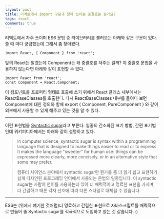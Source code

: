 ```yaml
---
layout: post
title: 리액트에서 import 구문과 함께 쓰이는 중괄호는 뭔가요?
tags: react
comments: true
---
```


리액트에서 자주 쓰이며 ES6 문법 중 라이브러리를 불러오는 아래와 같은 구문이 있다. 쓸 때 마다 궁금했는데 그래서 좀 찾아봤다.
     
~~~
import React, { Component } from 'react';
~~~
     
앞의 React는 알겠는데 Component는 왜 중괄호를 쳐주는 걸까? 이 중괄호 문법을 사용하지 않는다면 아래와 같이 표현할 수 있다.    
     
~~~
import React from 'react';
const Component = React.Component;
~~~
     
이 컴포넌트를 프로퍼티 형태로 호출해 쓰기 위해서 React 클래스 내부에서는 ReactBaseClasses를 호출한다. 다시 ReactBaseClasses 내부를 들여다 보면 Component에 대한 정의와 함께 export { Component, PureComponent } 와 같이 외부에서 사용할 수 있게 해주고 있는 것을 알 수 있다.     
     
---
     
이런 표현법을 [Syntactic sugar](https://en.wikipedia.org/wiki/Syntactic_sugar)라고 부른다. 일종의 간소화된 표기 방법, 간편 표기법인데 위키피디아에서는 아래와 같이 설명하고 있다.     
       
> In computer science, syntactic sugar is syntax within a programming language that is designed to make things easier to read or to express. It makes the language "sweeter" for human use: things can be expressed more clearly, more concisely, or in an alternative style that some may prefer.
   
> 컴퓨터 사이언스 분야에서 syntactic sugar란 뭔가를 좀 더 읽기 쉽고 표현하기 쉽게 디자인된 프로그래밍 언어에서 사용되는 문법의 일종입니다. 이 syntactic sugar는 사람이 언어를 사용하는데 있어 더 매력적이고 명료한 표현을 가지며, 더 간결하고 때론 각자 선호에 따라 다른 스타일로 대체될 수 있습니다.

---
   
ES6는 (위에서 얘기한 것처럼)더 명료하고 간결한 표현으로 자바스크립트를 매력적으로 만들어 줄 Syntactic sugar를 적극적으로 도입하고 있는 것 같습니다. :)
